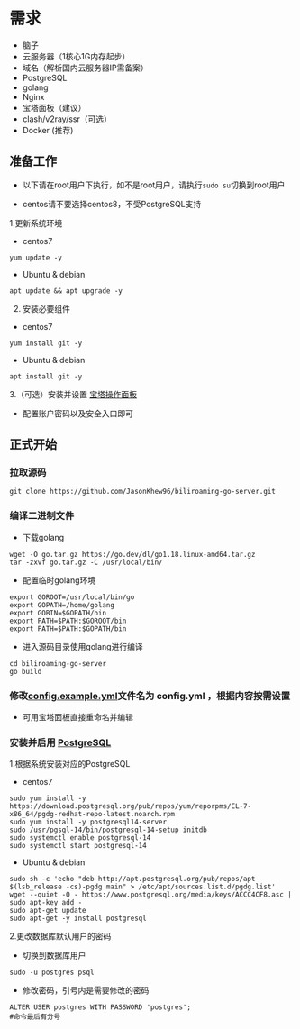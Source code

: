 # 需求
- 脑子
- 云服务器（1核心1G内存起步）
- 域名（解析国内云服务器IP需备案）
- PostgreSQL
- golang
- Nginx
- 宝塔面板（建议）
- clash/v2ray/ssr（可选）
- Docker (推荐)

## 准备工作
- 以下请在root用户下执行，如不是root用户，请执行`sudo su`切换到root用户

- centos请不要选择centos8，不受PostgreSQL支持

1.更新系统环境
- centos7
```
yum update -y
```
- Ubuntu & debian
```
apt update && apt upgrade -y
```
2. 安装必要组件
- centos7
```
yum install git -y
```
- Ubuntu & debian
```
apt install git -y
```
3.（可选）安装并设置 [宝塔操作面板](https://www.bt.cn/bbs/thread-79460-1-1.html)
- 配置账户密码以及安全入口即可
## 正式开始
### 拉取源码
```
git clone https://github.com/JasonKhew96/biliroaming-go-server.git
```
### 编译二进制文件

- 下载golang
```
wget -O go.tar.gz https://go.dev/dl/go1.18.linux-amd64.tar.gz
tar -zxvf go.tar.gz -C /usr/local/bin/
```
- 配置临时golang环境
```
export GOROOT=/usr/local/bin/go
export GOPATH=/home/golang
export GOBIN=$GOPATH/bin
export PATH=$PATH:$GOROOT/bin
export PATH=$PATH:$GOPATH/bin
```
- 进入源码目录使用golang进行编译
```
cd biliroaming-go-server
go build
```
### 修改[config.example.yml](config.example.yml)文件名为 config.yml ，根据内容按需设置
- 可用宝塔面板直接重命名并编辑

### 安装并启用 [PostgreSQL](https://www.postgresql.org/download/)

1.根据系统安装对应的PostgreSQL
- centos7
```
sudo yum install -y https://download.postgresql.org/pub/repos/yum/reporpms/EL-7-x86_64/pgdg-redhat-repo-latest.noarch.rpm
sudo yum install -y postgresql14-server
sudo /usr/pgsql-14/bin/postgresql-14-setup initdb
sudo systemctl enable postgresql-14
sudo systemctl start postgresql-14
```
- Ubuntu & debian
```
sudo sh -c 'echo "deb http://apt.postgresql.org/pub/repos/apt $(lsb_release -cs)-pgdg main" > /etc/apt/sources.list.d/pgdg.list'
wget --quiet -O - https://www.postgresql.org/media/keys/ACCC4CF8.asc | sudo apt-key add -
sudo apt-get update
sudo apt-get -y install postgresql
```
2.更改数据库默认用户的密码
- 切换到数据库用户
```
sudo -u postgres psql
```
- 修改密码，引号内是需要修改的密码
```
ALTER USER postgres WITH PASSWORD 'postgres';
#命令最后有分号
```
